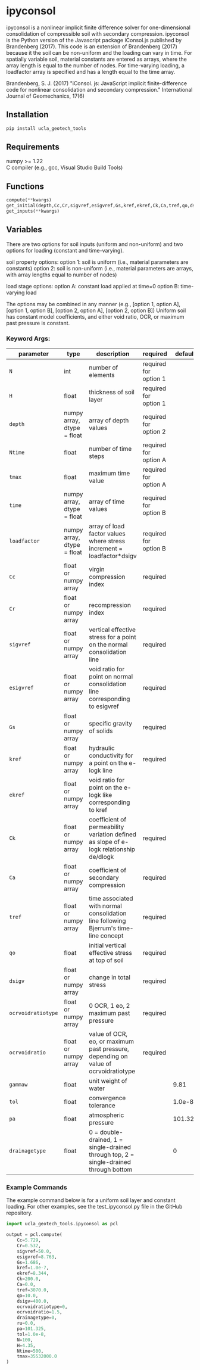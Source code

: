 # ipyconsol

ipyconsol is a nonlinear implicit finite difference solver for one-dimensional consolidation of compressible soil with secondary compression. 
ipyconsol is the Python version of the Javascript package iConsol.js published by Brandenberg (2017).
This code is an extension of Brandenberg (2017) because it the soil can be non-uniform and the loading can vary in time.
For spatially variable soil, material constants are entered as arrays, where the array length is equal to the number of nodes.
For time-varying loading, a loadfactor array is specified and has a length equal to the time array.

Brandenberg, S. J. (2017) "iConsol. js: JavaScript implicit finite-difference code for nonlinear consolidation and secondary compression." International Journal of Geomechanics, 17(6)

## Installation  
```bash
pip install ucla_geotech_tools
```
## Requirements
numpy >= 1.22  
C compiler (e.g., gcc, Visual Studio Build Tools)

## Functions  

```python
compute(**kwargs)
get_initial(depth,Cc,Cr,sigvref,esigvref,Gs,kref,ekref,Ck,Ca,tref,qo,dsigv,ocrvoidratiotype,ocrvoidratio,ru,time,loadfactor,gammaw,tol,pa,drainagetype)
get_inputs(**kwargs)
```

## Variables

There are two options for soil inputs (uniform and non-uniform) and two options for loading (constant and time-varying).

soil property options:
    option 1: soil is uniform (i.e., material parameters are constants)
    option 2: soil is non-uniform (i.e., material parameters are arrays, with array lengths equal to number of nodes)

load stage options:
    option A: constant load applied at time=0
    option B: time-varying load

The options may be combined in any manner (e.g., [option 1, option A], [option 1, option B], [option 2, option A], [option 2, option B])
Uniform soil has constant model coefficients, and either void ratio, OCR, or maximum past pressure is constant.

### Keyword Args:

| parameter | type | description | required | default |
|-----------|------|-------------|----------|---------|
| ```N``` | int | number of elements | required for option 1 | |
| ```H``` | float | thickness of soil layer | required for option 1 | |
| ```depth``` | numpy array, dtype = float | array of depth values | required for option 2 | |
| ```Ntime``` | float | number of time steps | required for option A | |
| ```tmax``` | float | maximum time value | required for option A | |
| ```time``` | numpy array, dtype = float | array of time values | required for option B | |
| ```loadfactor``` | numpy array, dtype = float | array of load factor values where stress increment = loadfactor*dsigv | required for option B | |
| ```Cc``` | float or numpy array | virgin compression index | required | | 
| ```Cr``` | float or numpy array | recompression index | required | | 
| ```sigvref``` | float or numpy array | vertical effective stress for a point on the normal consolidation line | required | | 
| ```esigvref``` | float or numpy array | void ratio for point on normal consolidation line corresponding to esigvref | required | | 
| ```Gs```| float or numpy array | specific gravity of solids | required | |
| ```kref``` | float or numpy array | hydraulic conductivity for a point on the e-logk line | required | |
| ```ekref``` | float or numpy array | void ratio for point on the e-logk like corresponding to kref | |
| ```Ck``` | float or numpy array | coefficient of permeability variation defined as slope of e-logk relationship de/dlogk | required | |
| ```Ca``` | float or numpy array | coefficient of secondary compression | required | |
| ```tref``` | float or numpy array | time associated with normal consolidation line following Bjerrum's time-line concept | required | |
| ```qo``` | float | initial vertical effective stress at top of soil | required | |
| ```dsigv``` | float or numpy array | change in total stress | required | |
| ```ocrvoidratiotype``` | float or numpy array | 0 OCR, 1 eo, 2 maximum past pressure | required | |
| ```ocrvoidratio``` | float or numpy array | value of OCR, eo, or maximum past pressure, depending on value of ocrvoidratiotype | required | |
| ```gammaw``` | float | unit weight of water | | 9.81 |
| ```tol``` | float | convergence tolerance | | 1.0e-8 |
| ```pa``` | float | atmospheric pressure | | 101.325 |
| ```drainagetype``` | float | 0 = double-drained, 1 = single-drained through top, 2 = single-drained through bottom | | 0 |

### Example Commands

The example command below is for a uniform soil layer and constant loading. For other examples, see the test_ipyconsol.py file in the GitHub repository.

```python
import ucla_geotech_tools.ipyconsol as pcl

output = pcl.compute(
    Cc=5.729,
    Cr=0.532,
    sigvref=50.0,
    esigvref=8.763,
    Gs=1.686,
    kref=1.0e-7,
    ekref=8.344,
    Ck=200.0,
    Ca=0.0,
    tref=3070.0,
    qo=10.0,
    dsigv=400.0,
    ocrvoidratiotype=0,
    ocrvoidratio=1.5,
    drainagetype=0,
    ru=0.0,
    pa=101.325,
    tol=1.0e-8,
    N=100,
    H=4.35,
    Ntime=500,
    tmax=35532000.0
)
```
